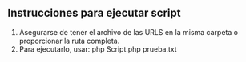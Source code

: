 ## Instrucciones para ejecutar script
1. Asegurarse de tener el archivo de las URLS en la misma carpeta o proporcionar la ruta completa.
2. Para ejecutarlo, usar: php Script.php prueba.txt 
